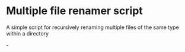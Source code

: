 # Multiple file renamer script
A simple script for recursively renaming multiple files of the same type within a directory

<p align="left">
  <strong>-</strong>
  <br/>
  <img src=""/>
</p>
